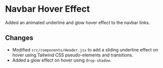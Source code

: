 # Navbar Hover Effect

Added an animated underline and glow hover effect to the navbar links.

## Changes

- Modified `src/components/Header.jsx` to add a sliding underline effect on hover using Tailwind CSS pseudo-elements and transitions.
- Added a glow effect on hover using `drop-shadow`.
